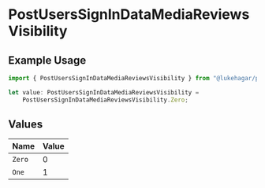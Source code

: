 # PostUsersSignInDataMediaReviewsVisibility

## Example Usage

```typescript
import { PostUsersSignInDataMediaReviewsVisibility } from "@lukehagar/plexjs/sdk/models/operations";

let value: PostUsersSignInDataMediaReviewsVisibility =
    PostUsersSignInDataMediaReviewsVisibility.Zero;
```

## Values

| Name   | Value  |
| ------ | ------ |
| `Zero` | 0      |
| `One`  | 1      |
